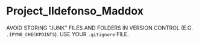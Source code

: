# Project_Ildefonso_Maddox

AVOID STORING "JUNK" FILES AND FOLDERS IN VERSION CONTROL (E.G. `.IPYNB_CHECKPOINTS`). USE YOUR `.gitignore` FILE.